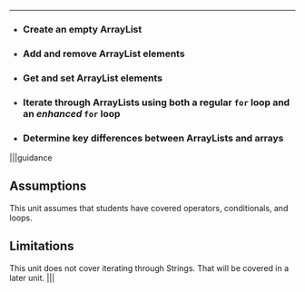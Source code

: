 ---

* ### Create an empty ArrayList
* ### Add and remove ArrayList elements
* ### Get and set ArrayList elements
* ### Iterate through ArrayLists using both a regular `for` loop and an *enhanced* `for` loop
* ### Determine key differences between ArrayLists and arrays

|||guidance
## Assumptions
This unit assumes that students have covered operators, conditionals, and loops.

## Limitations
This unit does not cover iterating through Strings. That will be covered in a later unit.
|||